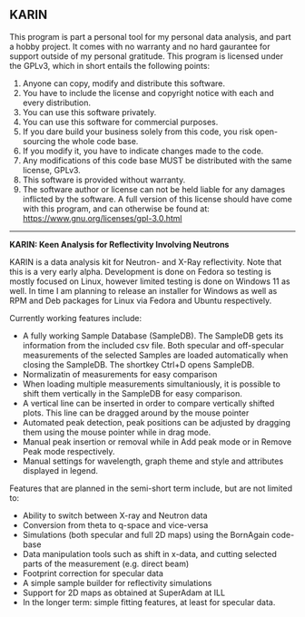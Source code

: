 ## KARIN
This program is part a personal tool for my personal data analysis, and part a hobby project. It comes with no warranty and no hard gaurantee for support outside of my personal gratitude. This program is licensed under the GPLv3, which in short entails the following points:
1. Anyone can copy, modify and distribute this software.
2. You have to include the license and copyright notice with each and every distribution.
3. You can use this software privately.
4. You can use this software for commercial purposes.
5. If you dare build your business solely from this code, you risk open-sourcing the whole code base.
6. If you modify it, you have to indicate changes made to the code.
7. Any modifications of this code base MUST be distributed with the same license, GPLv3.
8. This software is provided without warranty.
9. The software author or license can not be held liable for any damages inflicted by the software.
A full version of this license should have come with this program, and can otherwise be found at: https://www.gnu.org/licenses/gpl-3.0.html
-----------------------------------------------------------------------------------------------------------------------------------------
**KARIN: Keen Analysis for Reflectivity Involving Neutrons**

KARIN is a data analysis kit for Neutron- and X-Ray reflectivity. 
Note that this is a very early alpha. Development is done on Fedora so testing is mostly focused on Linux, however limited testing is done on Windows 11 as well. In time I am planning to release an installer for Windows as well as RPM and Deb packages for Linux via Fedora and Ubuntu respectively. 
 
Currently working features include:
- A fully working Sample Database (SampleDB). The SampleDB gets its information from the included csv file. Both specular and off-specular measurements of the selected Samples are loaded automatically when closing the SampleDB. The shortkey Ctrl+D opens SampleDB.
- Normalizatin of measurements for easy comparison
- When loading multiple measurements simultaniously, it is possible to shift them vertically in the SampleDB for easy comparison.
- A vertical line can be inserted in order to compare vertically shifted plots. This line can be dragged around by the mouse pointer
- Automated peak detection, peak positions can be adjusted by dragging them using the mouse pointer while in drag mode.
- Manual peak insertion or removal while in Add peak mode or in Remove Peak mode respectively. 
- Manual settings for wavelength, graph theme and style and attributes displayed in legend.

Features that are planned in the semi-short term include, but are not limited to:
- Ability to switch between X-ray and Neutron data
- Conversion from theta to q-space and vice-versa
- Simulations (both specular and full 2D maps) using the BornAgain code-base
- Data manipulation tools such as shift in x-data, and cutting selected parts of the measurement (e.g. direct beam)
- Footprint correction for specular data
- A simple sample builder for reflectivity simulations
- Support for 2D maps as obtained at SuperAdam at ILL
- In the longer term: simple fitting features, at least for specular data.

